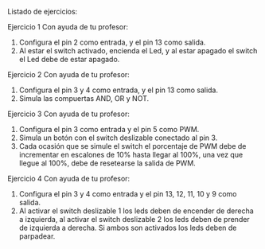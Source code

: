Listado de ejercicios:

Ejercicio 1
Con ayuda de tu profesor:
1. Configura el pin 2 como entrada, y el pin 13 como salida.
2. Al estar el switch activado, encienda el Led, y al estar apagado el switch el Led debe de estar apagado.

Ejercicio 2
Con ayuda de tu profesor:
1. Configura el pin 3 y 4 como entrada, y el pin 13 como salida. 
2. Simula las compuertas AND, OR y NOT.

Ejercicio 3
Con ayuda de tu profesor:
1. Configura el pin 3 como entrada y el pin 5 como PWM.
2. Simula un botón con el switch deslizable conectado al pin 3.
3. Cada ocasión que se simule el switch el porcentaje de PWM debe de incrementar en escalones de 10%
   hasta llegar al 100%, una vez que llegue al 100%, debe de resetearse la salida de PWM.

Ejercicio 4
Con ayuda de tu profesor:
1. Configura el pin 3 y 4 como entrada y el pin 13, 12, 11, 10 y 9 como salida.
2. Al activar el switch deslizable 1 los leds deben de encender de derecha a izquierda, al activar el switch
   deslizable 2 los leds deben de prender de izquierda a derecha. Si ambos son activados los leds deben de parpadear.